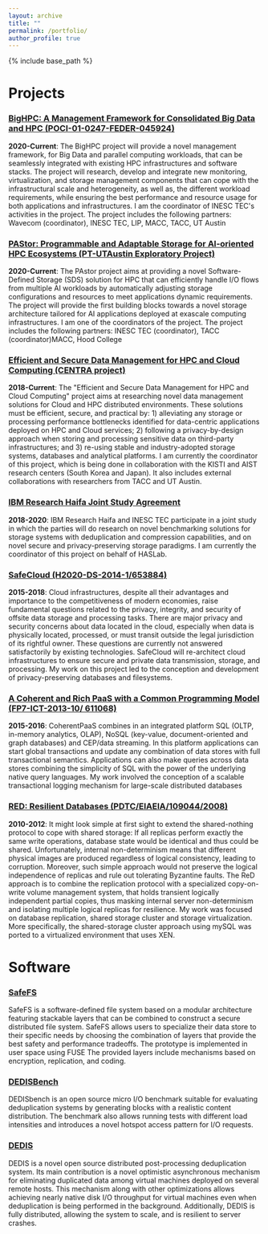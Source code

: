 ```yaml
---
layout: archive
title: ""
permalink: /portfolio/
author_profile: true
---
```


{% include base_path %}

# Projects

### [BigHPC: A Management Framework for Consolidated Big Data and HPC (POCI-01-0247-FEDER-045924)](http://bighpc.inesctec.pt)

**2020-Current**: The BigHPC  project will provide a novel management framework, for Big Data and parallel computing workloads, that can be seamlessly integrated with existing HPC infrastructures and software stacks. The project will research, develop and integrate new monitoring, virtualization, and storage management components that can cope with the infrastructural scale and heterogeneity, as well as, the different workload requirements, while ensuring the best performance and resource usage for both applications and infrastructures. I am the coordinator of INESC TEC's activities in the project. The project includes the following partners: Wavecom (coordinator), INESC TEC, LIP, MACC, TACC, UT Austin

### [PAStor: Programmable and Adaptable Storage for AI-oriented HPC Ecosystems (PT-UTAustin Exploratory Project)]()

**2020-Current**: The PAstor project aims at providing a novel Software-Defined Storage (SDS) solution for HPC that can efficiently handle I/O flows from multiple AI workloads by automatically adjusting storage configurations and resources to meet applications dynamic requirements. The project will provide the first building blocks towards a novel storage architecture tailored for AI applications deployed at exascale computing infrastructures. I am one of the coordinators of the project. The project includes the following partners: INESC TEC (coordinator), TACC (coordinator)MACC, Hood College

### [Efficient and Secure Data Management for HPC and Cloud Computing (CENTRA project)](http://www.globalcentra.org/projects/#prv)

**2018-Current**: The "Efficient and Secure Data Management for HPC and Cloud Computing" project aims at researching novel data management solutions for Cloud and HPC distributed environments. These solutions must be efficient, secure, and practical by: 1) alleviating any storage or processing performance bottlenecks identified for data-centric applications deployed on HPC and Cloud services; 2) following a privacy-by-design approach when storing and processing sensitive data on third-party infrastructures; and 3) re-using stable and industry-adopted storage systems, databases and analytical platforms. I am currently the coordinator of this project, which is being done in collaboration with the KISTI and AIST research centers (South Korea and Japan). It also includes external collaborations with researchers from TACC and UT Austin.

### [IBM Research Haifa Joint Study Agreement]()

**2018-2020**: IBM Research Haifa and INESC TEC participate in a joint study in which the parties will do research on novel benchmarking solutions for storage systems with deduplication and compression capabilities, and on novel secure and privacy-preserving storage paradigms. I am currently the coordinator of this project on behalf of HASLab.

### [SafeCloud (H2020-DS-2014-1/653884)](http://www.safecloud-project.eu/)

**2015-2018**: Cloud infrastructures, despite all their advantages and importance to the competitiveness of modern economies, raise fundamental questions related to the privacy, integrity, and security of offsite data storage and processing tasks. There are major privacy and security concerns about data located in the cloud, especially when data is physically located, processed, or must transit outside the legal jurisdiction of its rightful owner. These questions are currently not answered satisfactorily by existing technologies. SafeCloud will re-architect cloud infrastructures to ensure secure and private data transmission, storage, and processing. My work on this project led to the conception and development of privacy-preserving databases and filesystems.

### [A Coherent and Rich PaaS with a Common Programming Model (FP7-ICT-2013-10/ 611068)](http://coherentpaas.eu/)

**2015-2016**: CoherentPaaS combines in an integrated platform SQL (OLTP, in-memory analytics, OLAP), NoSQL (key-value, document-oriented and graph databases) and CEP/data streaming. In this platform applications can start global transactions and update any combination of data stores with full transactional semantics. Applications can also make queries across data stores combining the simplicity of SQL with the power of the underlying native query languages. My work involved the conception of a scalable transactional logging mechanism for large-scale distributed databases

### [RED: Resilient Databases (PDTC/EIAEIA/109044/2008)](http://red.lsd.di.uminho.pt/)

**2010-2012**: It might look simple at first sight to extend the shared-nothing protocol to cope with shared storage: If all replicas perform exactly the same write operations, database state would be identical and thus could be shared. Unfortunately, internal non-determinism means that different physical images are produced regardless of logical consistency, leading to corruption. Moreover, such simple approach would not preserve the logical independence of replicas and rule out tolerating Byzantine faults. The ReD approach is to combine the replication protocol with a specialized copy-on-write volume management system, that holds transient logically independent partial copies, thus masking internal server non-determinism and isolating multiple logical replicas for resilience. My work was focused on database replication, shared storage cluster and storage virtualization. More specifically, the shared-storage cluster approach using mySQL was ported to a virtualized environment that uses XEN.


# Software


### [SafeFS](https://github.com/safecloud-project/safefs)

SafeFS is a software-defined file system based on a modular architecture featuring stackable layers that can be combined to construct a secure distributed file system. SafeFS allows users to specialize their data store to their specific needs by choosing the combination of layers that provide the best safety and performance tradeoffs. The prototype is implemented in user space using FUSE The provided layers include mechanisms based on encryption, replication, and coding.


### [DEDISBench](https://github.com/jtpaulo/dedisbench)

DEDISbench is an open source micro I/O benchmark suitable for evaluating deduplication systems by generating blocks with a realistic content distribution. The benchmark also allows running tests with different load intensities and introduces a novel hotspot access pattern for I/O requests.


### [DEDIS]()

DEDIS is a novel open source distributed post-processing deduplication system. Its main contribution is a novel optimistic asynchronous mechanism for eliminating duplicated data among virtual machines deployed on several remote hosts. This mechanism along with other optimizations allows achieving nearly native disk I/O throughput for virtual machines even when deduplication is being performed in the background. Additionally, DEDIS is fully distributed, allowing the system to scale, and is resilient to server crashes.
